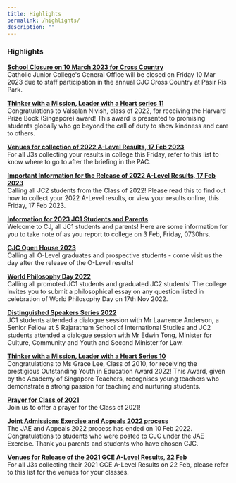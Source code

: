 ```yaml
---
title: Highlights
permalink: /highlights/
description: ""
---
```

### **Highlights**

**[School Closure on 10 March 2023 for Cross Country](https://staging.d3g8vdji1y6l0g.amplifyapp.com/highlights/1/)**<br>
Catholic Junior College's General Office will be closed on Friday 10 Mar 2023 due to staff participation in the annual CJC Cross Country at Pasir Ris Park.

**[Thinker with a Mission, Leader with a Heart series 11]()**<br>
Congratulations to Valsalan Nivish, class of 2022, for receiving the Harvard Prize Book (Singapore) award! This award is presented to promising students globally who go beyond the call of duty to show kindness and care to others.

**[Venues for collection of 2022 A-Level Results, 17 Feb 2023]()<br>**
For all J3s collecting your results in college this Friday, refer to this list to know where to go to after the briefing in the PAC.

**[Important Information for the Release of 2022 A-Level Results, 17 Feb 2023]()<br>**
Calling all JC2 students from the Class of 2022! Please read this to find out how to collect your 2022 A-Level results, or view your results online, this Friday, 17 Feb 2023.

**[Information for 2023 JC1 Students and Parents]()**<br>
Welcome to CJ, all JC1 students and parents! Here are some information for you to take note of as you report to college on 3 Feb, Friday, 0730hrs.

**[CJC Open House 2023]()<br>**
Calling all O-Level graduates and prospective students - come visit us the day after the release of the O-Level results!

**[World Philosophy Day 2022]()<br>**
Calling all promoted JC1 students and graduated JC2 students! The college invites you to submit a philosophical essay on any question listed in celebration of World Philosophy Day on 17th Nov 2022.

**[Distinguished Speakers Series 2022]()<br>**
JC1 students attended a dialogue session with Mr Lawrence Anderson, a Senior Fellow at S Rajaratnam School of International Studies and JC2 students attended a dialogue session with Mr Edwin Tong, Minister for Culture, Community and Youth and Second Minister for Law.

**[Thinker with a Mission, Leader with a Heart Series 10]()<br>**
Congratulations to Ms Grace Lee, Class of 2010, for receiving the prestigious Outstanding Youth in Education Award 2022! This Award, given by the Academy of Singapore Teachers, recognises young teachers who demonstrate a strong passion for teaching and nurturing students.

**[Prayer for Class of 2021]()<br>**
Join us to offer a prayer for the Class of 2021!

**[Joint Admissions Exercise and Appeals 2022 process]()<br>**
The JAE and Appeals 2022 process has ended on 10 Feb 2022. Congratulations to students who were posted to CJC under the JAE Exercise. Thank you parents and students who have chosen CJC.

**[Venues for Release of the 2021 GCE A-Level Results, 22 Feb]()<br>**
For all J3s collecting their 2021 GCE A-Level Results on 22 Feb, please refer to this list for the venues for your classes.

